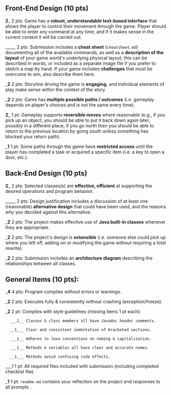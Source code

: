 ## Front-End Design (10 pts)

__2___ 2 pts: Game has a **robust, understandable text-based interface** that allows the player to control their movement through the game.  Player should be able to enter any command at any time, and if it makes sense in the current context it will be carried out.

_____ 2 pts: Submission includes a **cheat sheet** (`cheatsheet.md`) documenting all of the available commands, as well as a **description of the layout** of your game world's underlying physical layout; this can be described in words, or included as a separate image file if you prefer to sketch a map by hand.  If your game includes **challenges** that must be overcome to win, also describe them here.

___2__ 2 pts: Storyline driving the game is **engaging**, and individual elements of play make sense within the context of the story.

___2__ 2 pts: Game has **multiple possible paths / outcomes** (i.e. gameplay depends on player's choices and is not the same every time).

__2___ 1 pt: Gameplay supports **reversible moves** where reasonable (e.g., if you pick up an object, you should be able to put it back down again later, possibly in a different place; if you go north then you should be able to return to the previous location by going south unless something has blocked your return path).

___1__ 1 pt: Some paths through the game have **restricted access** until the player has completed a task or acquired a specific item (i.e. a key to open a door, etc.).


## Back-End Design (10 pts)

__2___ 2 pts: Selected classes(s) are **effective, efficient** at supporting the desired operations and program behavior.

_____ 2 pts: Design justification includes a discussion of at least one (reasonable) **alternative design** that could have been used, and the reasons why you decided against this alternative.

___2__ 2 pts: The project makes effective use of **Java built-in classes** whenever they are appropriate.

___2__ 2 pts: The project's design is **extensible** (i.e. someone else could pick up where you left off, adding on or modifying the game without requiring a total rewrite).

___2__ 2 pts: Submission includes an **architecture diagram** describing the relationships between all classes.


## General Items (10 pts):
___4__ 4 pts: Program compiles without errors or warnings.

___2__ 2 pts: Executes fully & consistently without crashing (exception/freeze).

___2__ 2 pt: Complies with style guidelines (missing items 1 pt each):

      ___1__ Classes & class members all have Javadoc header comments.

      __1___ Clear and consistent indentation of bracketed sections.

      ___1__ Adheres to Java conventions on naming & capitalization.

      ___1__ Methods & variables all have clear and accurate names.

      __1___ Methods avoid confusing side effects.

____1_ 1 pt: All required files included with submission (including completed checklist file).

___1__ 1 pt: `readme.md` contains your reflection on the project and responses to all prompts .
